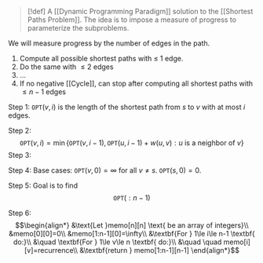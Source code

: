 >[!def]
>A [[Dynamic Programming Paradigm]] solution to the [[Shortest Paths Problem]]. The idea is to impose a measure of progress to parameterize the subproblems.

We will measure progress by the number of edges in the path.

1. Compute all possible shortest paths with $≤$ $1$ edge.
2. Do the same with $≤2$ edges
3. ...
4. If no negative [[Cycle]], can stop after computing all shortest paths with $≤n-1$ edges

Step 1: $\texttt{OPT}(v,i)$ is the length of the shortest path from $s$ to $v$ with at most $i$ edges.

Step 2: $$\texttt{OPT}(v,i)=\min\{\texttt{OPT}(v,i-1),\texttt{OPT}(u,i-1)+w(u,v):u \text{ is a neighbor of }v\}$$
Step 3: 

Step 4:
Base cases: $\texttt{OPT}(v,0)=\infty$ for all $v≠s$. $\texttt{OPT}(s,0)=0$.

Step 5: Goal is to find $$\texttt{OPT}(:n-1)$$

Step 6: $$\begin{align*}
&\text{Let }memo[n][n] \text{ be an array of integers}\\
&memo[0][0]=0\\
&memo[1:n-1][0]=\infty\\
&\textbf{For } 1\le i\le n-1 \textbf{ do:}\\
&\quad \textbf{For } 1\le v\le n \textbf{ do:}\\
&\quad \quad memo[i][v]=recurrence\\
&\textbf{return } memo[1:n-1][n-1]
\end{align*}$$

